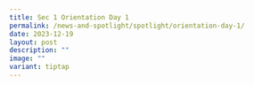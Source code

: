 ```yaml
---
title: Sec 1 Orientation Day 1
permalink: /news-and-spotlight/spotlight/orientation-day-1/
date: 2023-12-19
layout: post
description: ""
image: ""
variant: tiptap
---
```

